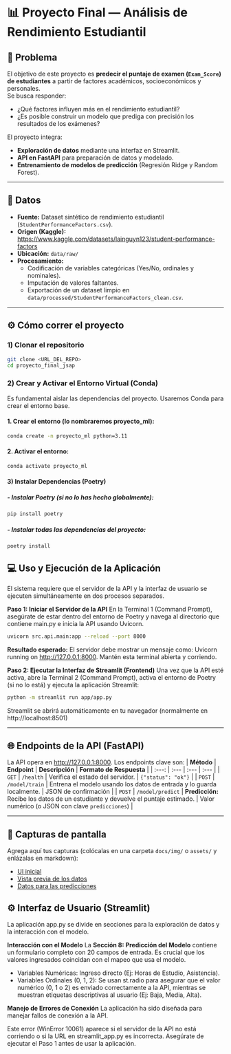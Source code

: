 # 📊 Proyecto Final — Análisis de Rendimiento Estudiantil

## 🎯 Problema
El objetivo de este proyecto es **predecir el puntaje de examen (`Exam_Score`) de estudiantes** a partir de factores académicos, socioeconómicos y personales.  
Se busca responder:  
- ¿Qué factores influyen más en el rendimiento estudiantil?  
- ¿Es posible construir un modelo que prediga con precisión los resultados de los exámenes?  

El proyecto integra:  
- **Exploración de datos** mediante una interfaz en Streamlit.  
- **API en FastAPI** para preparación de datos y modelado.  
- **Entrenamiento de modelos de predicción** (Regresión Ridge y Random Forest).  

---

## 📂 Datos
- **Fuente:** Dataset sintético de rendimiento estudiantil (`StudentPerformanceFactors.csv`).  
- **Origen (Kaggle):** https://www.kaggle.com/datasets/lainguyn123/student-performance-factors  
- **Ubicación:** `data/raw/`  
- **Procesamiento:**  
  - Codificación de variables categóricas (Yes/No, ordinales y nominales).  
  - Imputación de valores faltantes.  
  - Exportación de un dataset limpio en `data/processed/StudentPerformanceFactors_clean.csv`.

---

## ⚙️ Cómo correr el proyecto

### 1) Clonar el repositorio
```bash
git clone <URL_DEL_REPO>
cd proyecto_final_jsap
```

### 2) Crear y Activar el Entorno Virtual (Conda)
Es fundamental aislar las dependencias del proyecto. Usaremos Conda para crear el entorno base.

#### 1. Crear el entorno (lo nombraremos proyecto_ml):
```bash
conda create -n proyecto_ml python=3.11
```
#### 2. Activar el entorno:
```bash
conda activate proyecto_ml
```
#### 3) Instalar Dependencias (Poetry)
##### - Instalar Poetry (si no lo has hecho globalmente):
```bash
pip install poetry
```

##### - Instalar todas las dependencias del proyecto:
```bash
poetry install
```

## 💻 Uso y Ejecución de la Aplicación
El sistema requiere que el servidor de la API y la interfaz de usuario se ejecuten simultáneamente en dos procesos separados.

**Paso 1: Iniciar el Servidor de la API**
En la Terminal 1 (Command Prompt), asegúrate de estar dentro del entorno de Poetry y navega al directorio que contiene main.py e inicia la API usando Uvicorn.
```bash
uvicorn src.api.main:app --reload --port 8000
```
**Resultado esperado:** El servidor debe mostrar un mensaje como: Uvicorn running on http://127.0.0.1:8000. Mantén esta terminal abierta y corriendo.

**Paso 2: Ejecutar la Interfaz de Streamlit (Frontend)**
Una vez que la API esté activa, abre la Terminal 2 (Command Prompt), activa el entorno de Poetry (si no lo está) y ejecuta la aplicación Streamlit:
```bash
python -m streamlit run app/app.py
```
Streamlit se abrirá automáticamente en tu navegador (normalmente en http://localhost:8501)

---
## 🌐 Endpoints de la API (FastAPI)
La API opera en http://127.0.0.1:8000. Los endpoints clave son:
| **Método** | **Endpoint** | **Descripción** | **Formato de Respuesta** |
| :---: | :--- | :--- | :--- |
| `GET` | `/health` | Verifica el estado del servidor. | `{"status": "ok"}` |
| `POST` | `/model/train` | Entrena el modelo usando los datos de entrada y lo guarda localmente. | JSON de confirmación |
| `POST` | `/model/predict` | **Predicción:** Recibe los datos de un estudiante y devuelve el puntaje estimado. | Valor numérico (o JSON con clave `predicciones`) |

---
## 📸 Capturas de pantalla
Agrega aquí tus capturas (colócalas en una carpeta `docs/img/` o `assets/` y enlázalas en markdown):

- [UI inicial](docs/img/ui_inicial.png)
- [Vista previa de los datos](docs/img/ui_streamlit.png)
- [Datos para las predicciones](docs/img/prediccion_modelo.png)  

## ⚙️ Interfaz de Usuario (Streamlit)
La aplicación app.py se divide en secciones para la exploración de datos y la interacción con el modelo.

**Interacción con el Modelo**
La **Sección 8: Predicción del Modelo** contiene un formulario completo con 20 campos de entrada. Es crucial que los valores ingresados coincidan con el mapeo que usa el modelo.

- Variables Numéricas: Ingreso directo (Ej: Horas de Estudio, Asistencia).
- Variables Ordinales (0, 1, 2): Se usan st.radio para asegurar que el valor numérico (0, 1 o 2) es enviado correctamente a la API, mientras se muestran etiquetas descriptivas al usuario (Ej: Baja, Media, Alta).

**Manejo de Errores de Conexión**
La aplicación ha sido diseñada para manejar fallos de conexión a la API.

Este error (WinError 10061) aparece si el servidor de la API no está corriendo o si la URL en streamlit_app.py es incorrecta. Asegúrate de ejecutar el Paso 1 antes de usar la aplicación.
